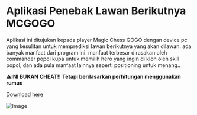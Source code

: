 # Aplikasi Penebak Lawan Berikutnya MCGOGO


Aplikasi ini ditujukan kepada player Magic Chess GOGO dengan device pc yang kesulitan untuk memprediksi lawan berikutnya yang akan dilawan. ada banyak manfaat dari program ini. manfaat terbesar dirasakan oleh commander popol kupa untuk memilih hero yang ingin di klon oleh skill popol, dan ada pula manfaat lainnya seperti positioning untuk menang..

⚠️**INI BUKAN CHEAT!!**
**Tetapi berdasarkan perhitungan menggunakan rumus**

[Download here](https://www.mediafire.com/file/f2pqcojbazo8x1v/Aplikasi_Penebak_Lawan_Berikutnya_MCGOGO.exe/file)


![Image](https://github.com/user-attachments/assets/28756614-ad6a-4e56-9a79-f21b619a6705)

